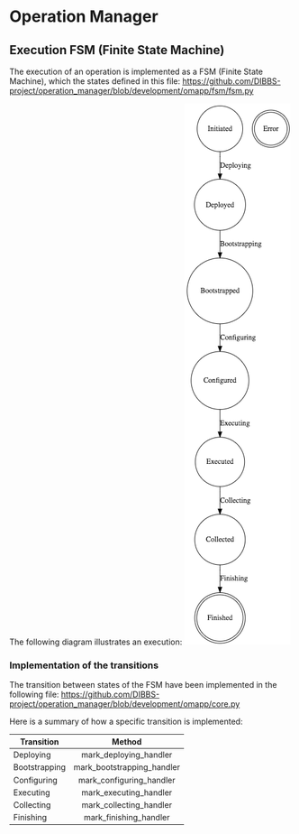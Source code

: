 # Operation Manager

## Execution FSM (Finite State Machine)

The execution of an operation is implemented as a FSM (Finite State Machine), which the states defined in this file:
https://github.com/DIBBS-project/operation_manager/blob/development/omapp/fsm/fsm.py

The following diagram illustrates an execution:
![alt text](docs/states.png "States of an execution")

### Implementation of the transitions

The transition between states of the FSM have been implemented in the following file:
https://github.com/DIBBS-project/operation_manager/blob/development/omapp/core.py

Here is a summary of how a specific transition is implemented:

| Transition    | Method                     |
| ------------- |:--------------------------:| 
| Deploying     | mark_deploying_handler     | 
| Bootstrapping | mark_bootstrapping_handler | 
| Configuring   | mark_configuring_handler   | 
| Executing     | mark_executing_handler     |
| Collecting    | mark_collecting_handler    |
| Finishing     | mark_finishing_handler     |
